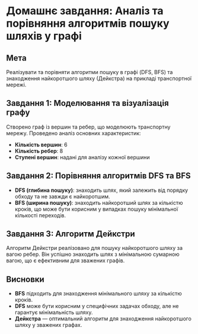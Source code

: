 # Домашнє завдання: Аналіз та порівняння алгоритмів пошуку шляхів у графі

## Мета
Реалізувати та порівняти алгоритми пошуку в графі (DFS, BFS) та знаходження найкоротшого шляху (Дейкстра) на прикладі транспортної мережі.

## Завдання 1: Моделювання та візуалізація графу
Створено граф із вершин та ребер, що моделюють транспортну мережу. Проведено аналіз основних характеристик:
- **Кількість вершин**: 6
- **Кількість ребер**: 8
- **Ступені вершин**: надані для аналізу кожної вершини

## Завдання 2: Порівняння алгоритмів DFS та BFS
- **DFS (глибина пошуку)**: знаходить шлях, який залежить від порядку обходу та не завжди є найкоротшим.
- **BFS (ширина пошуку)**: знаходить найкоротший шлях за кількістю кроків, що може бути корисним у випадках пошуку мінімальної кількості переходів.

## Завдання 3: Алгоритм Дейкстри
Алгоритм Дейкстри реалізовано для пошуку найкоротшого шляху за вагою ребер. Він успішно знаходить шлях з мінімальною сумарною вагою, що є ефективним для зважених графів.

## Висновки
- **BFS** підходить для знаходження мінімального шляху за кількістю кроків.
- **DFS** може бути корисним у специфічних задачах обходу, але не гарантує мінімальність шляху.
- **Дейкстра** — оптимальний алгоритм для знаходження найкоротшого шляху у зважених графах.

